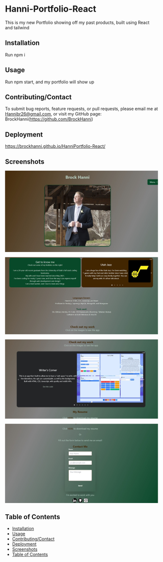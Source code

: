 
# Hanni-Portfolio-React

This is my new Portfolio showing off my past products, built using React and tailwind

## Installation

Run npm i

## Usage

Run npm start, and my portfolio will show up

## Contributing/Contact

To submit bug reports, feature requests, or pull requests, please email me at Hannibr26@gmail.com, or visit my GitHub page: BrockHanni(https://github.com/BrockHanni)


## Deployment

https://brockhanni.github.io/HanniPortfolio-React/

## Screenshots

![SS1](public/assets/images/Deployed1.jpg)

![SS2](public/assets/images/Deployed2.jpg)

![SS3](public/assets/images/Deployed3.jpg)

![SS4](public/assets/images/Deployed4.jpg)

## Table of Contents
- [Installation](#installation)
- [Usage](#usage)
- [Contributing/Contact](#contributing/Contact)
- [Deployment](#deployment)
- [Screenshots](#screenshots)
- [Table of Contents](#table-of-contents)
